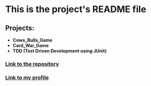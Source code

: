 # This is the project's README file

## __Projects__:
 	
 - **Cows_Bulls_Game**
 - **Card_War_Game**
 - **TDD (Test Driven Development using JUnit)**
 
 
### [__Link to the repository__](https://github.com/Sima-D/JavaProgramming)

### [__Link to my profile__](https://github.com/Sima-D)
 
 
 
 
